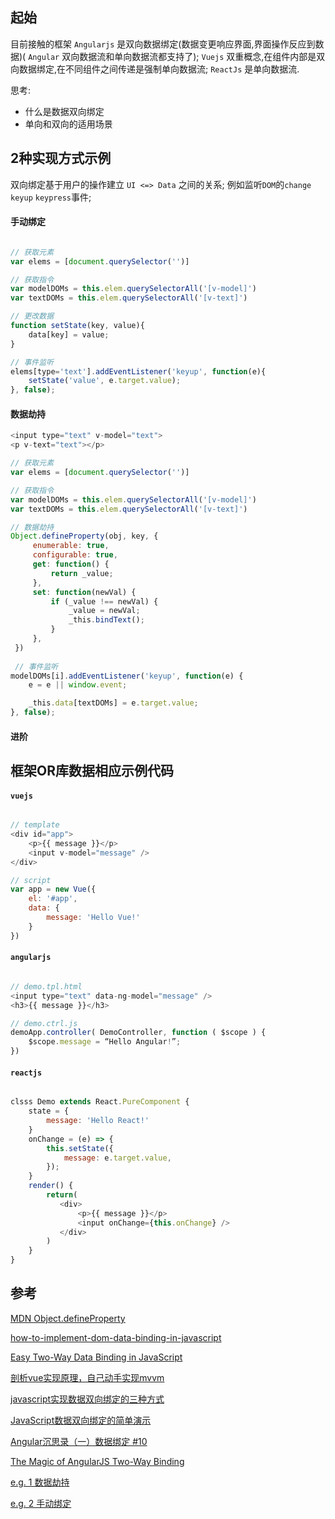 ## 起始

目前接触的框架 ` Angularjs ` 是双向数据绑定(数据变更响应界面,界面操作反应到数据)( ` Angular ` 双向数据流和单向数据流都支持了);  ` Vuejs ` 双重概念,在组件内部是双向数据绑定,在不同组件之间传递是强制单向数据流;  ` ReactJs ` 是单向数据流.

思考:

- 什么是数据双向绑定
- 单向和双向的适用场景

## 2种实现方式示例

双向绑定基于用户的操作建立 `UI <=> Data` 之间的关系; 例如监听`DOM`的`change` `keyup` `keypress`事件;

#### 手动绑定

```javascript

// 获取元素
var elems = [document.querySelector('')]

// 获取指令
var modelDOMs = this.elem.querySelectorAll('[v-model]')
var textDOMs = this.elem.querySelectorAll('[v-text]')

// 更改数据
function setState(key, value){
    data[key] = value;
}

// 事件监听
elems[type='text'].addEventListener('keyup', function(e){
    setState('value', e.target.value);
}, false);

```

#### 数据劫持

```javascript
<input type="text" v-model="text">
<p v-text="text"></p>

// 获取元素
var elems = [document.querySelector('')]

// 获取指令
var modelDOMs = this.elem.querySelectorAll('[v-model]')
var textDOMs = this.elem.querySelectorAll('[v-text]')

// 数据劫持
Object.defineProperty(obj, key, {
     enumerable: true,
     configurable: true,
     get: function() {
         return _value;
     },
     set: function(newVal) {
         if (_value !== newVal) {
             _value = newVal;
             _this.bindText();
         }
     },
 })
 
 // 事件监听
modelDOMs[i].addEventListener('keyup', function(e) {
    e = e || window.event;

    _this.data[textDOMs] = e.target.value;
}, false);

```

#### 进阶

## 框架OR库数据相应示例代码

#### `vuejs`

```javascript

// template
<div id="app">
    <p>{{ message }}</p>
    <input v-model="message" />
</div>

// script
var app = new Vue({
    el: '#app',
    data: {
        message: 'Hello Vue!'
    }
})
```

#### `angularjs`

```javascript

// demo.tpl.html
<input type="text" data-ng-model="message" />
<h3>{{ message }}</h3>

// demo.ctrl.js
demoApp.controller( DemoController, function ( $scope ) {
    $scope.message = “Hello Angular!”;
})
```

#### `reactjs`

```javascript

clsss Demo extends React.PureComponent {
    state = {
        message: 'Hello React!'
    }
    onChange = (e) => {
        this.setState({
            message: e.target.value,
        });
    }
    render() {
        return(
           <div>
               <p>{{ message }}</p>
               <input onChange={this.onChange} />
           </div> 
        )
    }
}

```

## 参考

[MDN Object.defineProperty](https://developer.mozilla.org/zh-CN/docs/Web/JavaScript/Reference/Global_Objects/Object/defineProperty)   

[how-to-implement-dom-data-binding-in-javascript](https://stackoverflow.com/questions/16483560/how-to-implement-dom-data-binding-in-javascript)   

[Easy Two-Way Data Binding in JavaScript](http://www.lucaongaro.eu/blog/2012/12/02/easy-two-way-data-binding-in-javascript/)   

[剖析vue实现原理，自己动手实现mvvm](https://github.com/DMQ/mvvm)   

[javascript实现数据双向绑定的三种方式](http://jixianqianduan.com/frontend-javascript/2015/11/29/js-data-two-ways-binding.html)   

[JavaScript数据双向绑定的简单演示](http://div.io/topic/1645)

[Angular沉思录（一）数据绑定 #10](https://github.com/xufei/blog/issues/10)   

[The Magic of AngularJS Two-Way Binding](http://moduscreate.com/the-magic-of-angular-js-two-way-binding/)   

[e.g. 1 数据劫持](https://jsfiddle.net/evan_g/s6vrv3gz/1/)   

[e.g. 2 手动绑定](https://jsfiddle.net/evan_g/LguLoe0s/)
